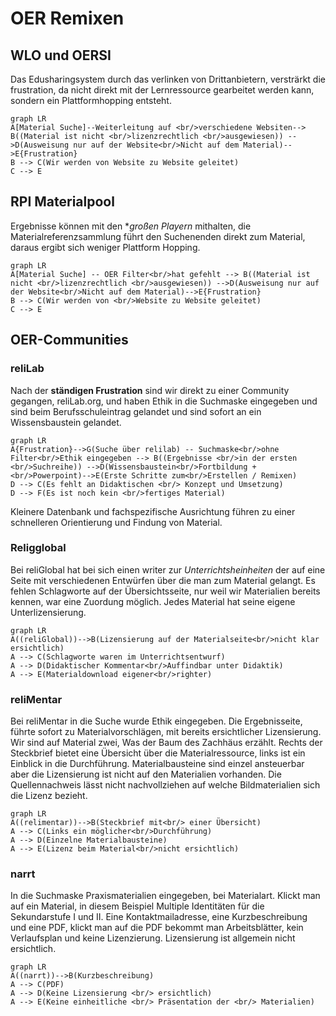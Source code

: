 # OER Remixen

## WLO und OERSI
Das Edusharingsystem durch das verlinken von Drittanbietern, versträrkt die frustration, da nicht direkt mit der Lernressource gearbeitet werden kann, sondern ein Plattformhopping entsteht.

```mermaid
graph LR
A[Material Suche]--Weiterleitung auf <br/>verschiedene Websiten--> B((Material ist nicht <br/>lizenzrechtlich <br/>ausgewiesen)) -->D(Ausweisung nur auf der Website<br/>Nicht auf dem Material)-->E{Frustration}
B --> C(Wir werden von Website zu Website geleitet)
C --> E
```

## RPI Materialpool
Ergebnisse können mit den **großen Playern* mithalten, die Materialreferenzsammlung führt den Suchenenden direkt zum Material, daraus ergibt sich weniger Plattform Hopping.
```mermaid
graph LR
A[Material Suche] -- OER Filter<br/>hat gefehlt --> B((Material ist nicht <br/>lizenzrechtlich <br/>ausgewiesen)) -->D(Ausweisung nur auf der Website<br/>Nicht auf dem Material)-->E{Frustration}
B --> C(Wir werden von <br/>Website zu Website geleitet)
C --> E
```

## OER-Communities
### reliLab
Nach der **ständigen Frustration** sind wir direkt zu einer Community gegangen, reliLab.org, und haben Ethik in die Suchmaske eingegeben und sind beim Berufsschuleintrag gelandet und sind sofort an ein Wissensbaustein gelandet.
```mermaid
graph LR
A{Frustration}-->G(Suche über relilab) -- Suchmaske<br/>ohne Filter<br/>Ethik eingegeben --> B((Ergebnisse <br/>in der ersten <br/>Suchreihe)) -->D(Wissensbaustein<br/>Fortbildung + <br/>Powerpoint)-->E(Erste Schritte zum<br/>Erstellen / Remixen)
D --> C(Es fehlt an Didaktischen <br/> Konzept und Umsetzung)
D --> F(Es ist noch kein <br/>fertiges Material)
```
Kleinere Datenbank und fachspezifische Ausrichtung führen zu einer schnelleren Orientierung und Findung von Material.

### Religglobal
Bei reliGlobal hat bei sich einen writer zur *Unterrichtsheinheiten* der auf eine Seite mit verschiedenen Entwürfen über die man zum Material gelangt.
Es fehlen Schlagworte auf der Übersichtsseite, nur weil wir Materialien bereits kennen, war eine Zuordung möglich. 
Jedes Material hat seine eigene Unterlizensierung.

```mermaid
graph LR
A((reliGlobal))-->B(Lizensierung auf der Materialseite<br/>nicht klar ersichtlich)
A --> C(Schlagworte waren im Unterrichtsentwurf)
A --> D(Didaktischer Kommentar<br/>Auffindbar unter Didaktik)
A --> E(Materialdownload eigener<br/>righter)
```

### reliMentar
Bei reliMentar in die Suche wurde Ethik eingegeben. Die Ergebnisseite, führte sofort zu Materialvorschlägen, mit bereits ersichtlicher Lizensierung. Wir sind auf Material zwei, Was der Baum des Zachhäus erzählt. Rechts der Steckbrief bietet eine Übersicht über die Materialressource, links ist ein Einblick in die Durchführung. Materialbausteine sind einzel ansteuerbar aber die Lizensierung ist nicht auf den Materialien vorhanden.
Die Quellennachweis lässt nicht nachvollziehen auf welche Bildmaterialien sich die Lizenz bezieht. 
```mermaid
graph LR
A((relimentar))-->B(Steckbrief mit<br/> einer Übersicht)
A --> C(Links ein möglicher<br/>Durchführung)
A --> D(Einzelne Materialbausteine)
A --> E(Lizenz beim Material<br/>nicht ersichtlich)
```

### narrt
In die Suchmaske Praxismaterialien eingegeben, bei Materialart. Klickt man auf ein Material, in diesem Beispiel Multiple Identitäten für die Sekundarstufe I und II.
Eine Kontaktmailadresse, eine Kurzbeschreibung und eine PDF, klickt man auf die PDF bekommt man Arbeitsblätter, kein Verlaufsplan und keine Lizenzierung.
Lizensierung ist allgemein nicht ersichtlich.
```mermaid
graph LR
A((narrt))-->B(Kurzbeschreibung)
A --> C(PDF)
A --> D(Keine Lizensierung <br/> ersichtlich)
A --> E(Keine einheitliche <br/> Präsentation der <br/> Materialien)
```



